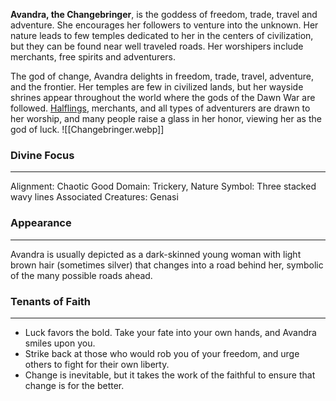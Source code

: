 **Avandra, the Changebringer**, is the goddess of freedom, trade, travel and adventure. She encourages her followers to venture into the unknown. Her nature leads to few temples dedicated to her in the centers of civilization, but they can be found near well traveled roads. Her worshipers include merchants, free spirits and adventurers. 

The god of change, Avandra delights in freedom, trade, travel, adventure, and the frontier. Her temples are few in civilized lands, but her wayside shrines appear throughout the world where the gods of the Dawn War are followed. [Halflings](https://stone-3.obsidianportal.com/wikis/halflings), merchants, and all types of adventurers are drawn to her worship, and many people raise a glass in her honor, viewing her as the god of luck.
![[Changebringer.webp]]
### Divine Focus
---
Alignment: Chaotic Good
Domain: Trickery, Nature
Symbol: Three stacked wavy lines
Associated Creatures: Genasi
### Appearance
------
Avandra is usually depicted as a dark-skinned young woman with light brown hair (sometimes silver) that changes into a road behind her, symbolic of the many possible roads ahead.
### Tenants of Faith
---
- Luck favors the bold. Take your fate into your own hands, and Avandra smiles upon you.
- Strike back at those who would rob you of your freedom, and urge others to fight for their own liberty.
- Change is inevitable, but it takes the work of the faithful to ensure that change is for the better.

